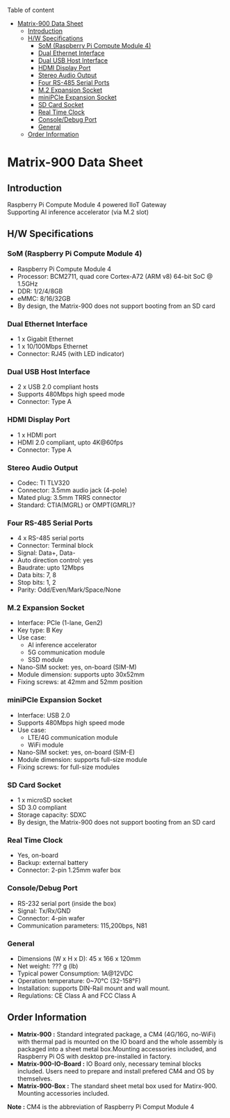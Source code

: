 Table of content
- [Matrix-900 Data Sheet](#matrix-900-data-sheet)
  - [Introduction](#introduction)
  - [H/W Specifications](#hw-specifications)
    - [SoM (Raspberry Pi Compute Module 4)](#som-raspberry-pi-compute-module-4)
    - [Dual Ethernet Interface](#dual-ethernet-interface)
    - [Dual USB Host Interface](#dual-usb-host-interface)
    - [HDMI Display Port](#hdmi-display-port)
    - [Stereo Audio Output](#stereo-audio-output)
    - [Four RS-485 Serial Ports](#four-rs-485-serial-ports)
    - [M.2 Expansion Socket](#m2-expansion-socket)
    - [miniPCIe Expansion Socket](#minipcie-expansion-socket)
    - [SD Card Socket](#sd-card-socket)
    - [Real Time Clock](#real-time-clock)
    - [Console/Debug Port](#consoledebug-port)
    - [General](#general)
  - [Order Information](#order-information)

# Matrix-900 Data Sheet
## Introduction
Raspberry Pi Compute Module 4 powered IIoT Gateway <br>Supporting AI inference accelerator (via M.2 slot)

## H/W Specifications

### SoM (Raspberry Pi Compute Module 4)
- Raspberry Pi Compute Module 4
- Processor: BCM2711, quad core Cortex-A72 (ARM v8) 64-bit SoC @ 1.5GHz
- DDR: 1/2/4/8GB
- eMMC: 8/16/32GB
- By design, the Matrix-900 does not support booting from an SD card

### Dual Ethernet Interface
- 1 x Gigabit Ethernet
- 1 x 10/100Mbps Ethernet
- Connector: RJ45 (with LED indicator)

### Dual USB Host Interface
- 2 x USB 2.0 compliant hosts
- Supports 480Mbps high speed mode 
- Connector: Type A

### HDMI Display Port
- 1 x HDMI port
- HDMI 2.0 compliant, upto 4K@60fps
- Connector: Type A

### Stereo Audio Output
- Codec: TI TLV320
- Connector: 3.5mm audio jack (4-pole)
- Mated plug: 3.5mm TRRS connector
- Standard: CTIA(MGRL) or OMPT(GMRL)? 

### Four RS-485 Serial Ports
- 4 x RS-485 serial ports
- Connector: Terminal block
- Signal: Data+, Data-
- Auto direction control: yes
- Baudrate: upto 12Mbps
- Data bits: 7, 8
- Stop bits: 1, 2
- Parity: Odd/Even/Mark/Space/None

### M.2 Expansion Socket
- Interface: PCIe (1-lane, Gen2)
- Key type: B Key
- Use case:
  - AI inference accelerator
  - 5G communication module
  - SSD module
- Nano-SIM socket: yes, on-board (SIM-M)
- Module dimension: supports upto 30x52mm
- Fixing screws: at 42mm and 52mm position

### miniPCIe Expansion Socket
- Interface: USB 2.0
- Supports 480Mbps high speed mode
- Use case:
  - LTE/4G communication module
  - WiFi module
- Nano-SIM socket: yes, on-board (SIM-E)
- Module dimension: supports full-size module
- Fixing screws: for full-size modules

### SD Card Socket
- 1 x microSD socket
- SD 3.0 compliant
- Storage capacity: SDXC
- By design, the Matrix-900 does not support booting from an SD card

### Real Time Clock
- Yes, on-board
- Backup: external battery
- Connector: 2-pin 1.25mm wafer box

### Console/Debug Port
- RS-232 serial port (inside the box)
- Signal: Tx/Rx/GND
- Connector: 4-pin wafer
- Communication parameters: 115,200bps, N81

### General
- Dimensions (W x H x D): 45 x 166 x 120mm
- Net weight: ??? g (lb)
- Typical power Consumption: 1A@12VDC
- Operation temperature: 0~70&deg;C (32-158&deg;F) 
- Installation: supports DIN-Rail mount and wall mount.
- Regulations: CE Class A and FCC Class A

## Order Information
- **Matrix-900 :** Standard integrated package, a CM4 (4G/16G, no-WiFi) with thermal pad is mounted on the IO board and the whole assembly is packaged into a sheet metal box.Mounting accessories included, and Raspberry Pi OS with desktop pre-installed in factory.
- **Matrix-900-IO-Board :** IO Board only,  necessary teminal blocks included. Users need to prepare and install prefered CM4 and OS by themselves.
- **Matrix-900-Box :** The standard sheet metal box used for Matirx-900. Mounting accessories included.

**Note :**  CM4 is the abbreviation of Raspberry Pi Comput Module 4
 